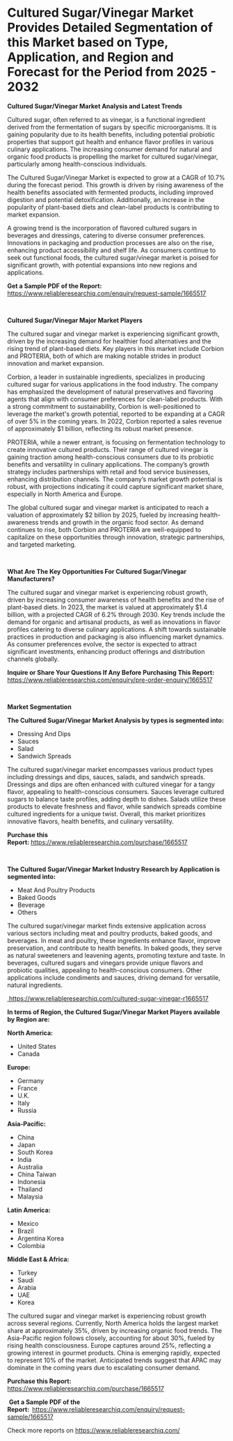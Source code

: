 <p><h1>Cultured Sugar/Vinegar Market Provides Detailed Segmentation of this Market based on Type, Application, and Region and Forecast for the Period from 2025 - 2032</h1></p><p><strong>Cultured Sugar/Vinegar Market Analysis and Latest Trends</strong></p>
<p><p>Cultured sugar, often referred to as vinegar, is a functional ingredient derived from the fermentation of sugars by specific microorganisms. It is gaining popularity due to its health benefits, including potential probiotic properties that support gut health and enhance flavor profiles in various culinary applications. The increasing consumer demand for natural and organic food products is propelling the market for cultured sugar/vinegar, particularly among health-conscious individuals.</p><p>The Cultured Sugar/Vinegar Market is expected to grow at a CAGR of 10.7% during the forecast period. This growth is driven by rising awareness of the health benefits associated with fermented products, including improved digestion and potential detoxification. Additionally, an increase in the popularity of plant-based diets and clean-label products is contributing to market expansion. </p><p>A growing trend is the incorporation of flavored cultured sugars in beverages and dressings, catering to diverse consumer preferences. Innovations in packaging and production processes are also on the rise, enhancing product accessibility and shelf life. As consumers continue to seek out functional foods, the cultured sugar/vinegar market is poised for significant growth, with potential expansions into new regions and applications.</p></p>
<p><strong>Get a Sample PDF of the Report:&nbsp;</strong> <a href="https://www.reliableresearchiq.com/enquiry/request-sample/1665517?utm_campaign=3058&utm_medium=2&utm_source=Github&utm_content=ia&utm_term=07042025&utm_id=cultured-sugarvinegar">https://www.reliableresearchiq.com/enquiry/request-sample/1665517</a></p>
<p>&nbsp;</p>
<p><strong>Cultured Sugar/Vinegar Major Market Players</strong></p>
<p><p>The cultured sugar and vinegar market is experiencing significant growth, driven by the increasing demand for healthier food alternatives and the rising trend of plant-based diets. Key players in this market include Corbion and PROTERIA, both of which are making notable strides in product innovation and market expansion.</p><p>Corbion, a leader in sustainable ingredients, specializes in producing cultured sugar for various applications in the food industry. The company has emphasized the development of natural preservatives and flavoring agents that align with consumer preferences for clean-label products. With a strong commitment to sustainability, Corbion is well-positioned to leverage the market's growth potential, reported to be expanding at a CAGR of over 5% in the coming years. In 2022, Corbion reported a sales revenue of approximately $1 billion, reflecting its robust market presence.</p><p>PROTERIA, while a newer entrant, is focusing on fermentation technology to create innovative cultured products. Their range of cultured vinegar is gaining traction among health-conscious consumers due to its probiotic benefits and versatility in culinary applications. The company’s growth strategy includes partnerships with retail and food service businesses, enhancing distribution channels. The company’s market growth potential is robust, with projections indicating it could capture significant market share, especially in North America and Europe.</p><p>The global cultured sugar and vinegar market is anticipated to reach a valuation of approximately $2 billion by 2025, fueled by increasing health-awareness trends and growth in the organic food sector. As demand continues to rise, both Corbion and PROTERIA are well-equipped to capitalize on these opportunities through innovation, strategic partnerships, and targeted marketing.</p></p>
<p>&nbsp;</p>
<p><strong>What Are The Key Opportunities For Cultured Sugar/Vinegar Manufacturers?</strong></p>
<p><p>The cultured sugar and vinegar market is experiencing robust growth, driven by increasing consumer awareness of health benefits and the rise of plant-based diets. In 2023, the market is valued at approximately $1.4 billion, with a projected CAGR of 6.2% through 2030. Key trends include the demand for organic and artisanal products, as well as innovations in flavor profiles catering to diverse culinary applications. A shift towards sustainable practices in production and packaging is also influencing market dynamics. As consumer preferences evolve, the sector is expected to attract significant investments, enhancing product offerings and distribution channels globally.</p></p>
<p><strong>Inquire or Share Your Questions If Any Before Purchasing This Report:</strong> <a href="https://www.reliableresearchiq.com/enquiry/pre-order-enquiry/1665517?utm_campaign=3058&utm_medium=2&utm_source=Github&utm_content=ia&utm_term=07042025&utm_id=cultured-sugarvinegar">https://www.reliableresearchiq.com/enquiry/pre-order-enquiry/1665517</a></p>
<p>&nbsp;</p>
<p><strong>Market Segmentation</strong></p>
<p><strong>The Cultured Sugar/Vinegar Market Analysis by types is segmented into:</strong></p>
<p><ul><li>Dressing And Dips</li><li>Sauces</li><li>Salad</li><li>Sandwich Spreads</li></ul></p>
<p><p>The cultured sugar/vinegar market encompasses various product types including dressings and dips, sauces, salads, and sandwich spreads. Dressings and dips are often enhanced with cultured vinegar for a tangy flavor, appealing to health-conscious consumers. Sauces leverage cultured sugars to balance taste profiles, adding depth to dishes. Salads utilize these products to elevate freshness and flavor, while sandwich spreads combine cultured ingredients for a unique twist. Overall, this market prioritizes innovative flavors, health benefits, and culinary versatility.</p></p>
<p><strong>Purchase this Report:&nbsp;</strong><a href="https://www.reliableresearchiq.com/purchase/1665517?utm_campaign=3058&utm_medium=2&utm_source=Github&utm_content=ia&utm_term=07042025&utm_id=cultured-sugarvinegar">https://www.reliableresearchiq.com/purchase/1665517</a></p>
<p>&nbsp;</p>
<p><strong>The Cultured Sugar/Vinegar Market Industry Research by Application is segmented into:</strong></p>
<p><ul><li>Meat And Poultry Products</li><li>Baked Goods</li><li>Beverage</li><li>Others</li></ul></p>
<p><p>The cultured sugar/vinegar market finds extensive application across various sectors including meat and poultry products, baked goods, and beverages. In meat and poultry, these ingredients enhance flavor, improve preservation, and contribute to health benefits. In baked goods, they serve as natural sweeteners and leavening agents, promoting texture and taste. In beverages, cultured sugars and vinegars provide unique flavors and probiotic qualities, appealing to health-conscious consumers. Other applications include condiments and sauces, driving demand for versatile, natural ingredients.</p></p>
<p><a href="https://www.reliableresearchiq.com/cultured-sugar-vinegar-r1665517?utm_campaign=3058&utm_medium=2&utm_source=Github&utm_content=ia&utm_term=07042025&utm_id=cultured-sugarvinegar">&nbsp;https://www.reliableresearchiq.com/cultured-sugar-vinegar-r1665517</a></p>
<p><strong>In terms of Region, the Cultured Sugar/Vinegar Market Players available by Region are:</strong></p>
<p>
    <p> <strong> North America: </strong>
        <ul>
            <li>United States</li>
            <li>Canada</li>
        </ul>
        </p> 
    <p> <strong> Europe: </strong>
        <ul>
            <li>Germany</li>
            <li>France</li>
            <li>U.K.</li>
            <li>Italy</li>
            <li>Russia</li>
        </ul>
        </p> 
    <p> <strong> Asia-Pacific: </strong>
        <ul>
            <li>China</li>
            <li>Japan</li>
            <li>South Korea</li>
            <li>India</li>
            <li>Australia</li>
            <li>China Taiwan</li>
            <li>Indonesia</li>
            <li>Thailand</li>
            <li>Malaysia</li>
        </ul>
        </p> 
    <p> <strong> Latin America: </strong>
        <ul>
            <li>Mexico</li>
            <li>Brazil</li>
            <li>Argentina Korea</li>
            <li>Colombia</li>
        </ul>
        </p> 
    <p> <strong> Middle East & Africa: </strong>
        <ul>
            <li>Turkey</li>
            <li>Saudi</li>
            <li>Arabia</li>
            <li>UAE</li>
            <li>Korea</li>
        </ul>
    </p>
    </p>
<p><p>The cultured sugar and vinegar market is experiencing robust growth across several regions. Currently, North America holds the largest market share at approximately 35%, driven by increasing organic food trends. The Asia-Pacific region follows closely, accounting for about 30%, fueled by rising health consciousness. Europe captures around 25%, reflecting a growing interest in gourmet products. China is emerging rapidly, expected to represent 10% of the market. Anticipated trends suggest that APAC may dominate in the coming years due to escalating consumer demand.</p></p>
<p><strong>Purchase this Report: </strong><a href="https://www.reliableresearchiq.com/purchase/1665517?utm_campaign=3058&utm_medium=2&utm_source=Github&utm_content=ia&utm_term=07042025&utm_id=cultured-sugarvinegar">https://www.reliableresearchiq.com/purchase/1665517</a></p>
<p>&nbsp;<strong>Get a Sample PDF of the Report:&nbsp;&nbsp;</strong><a href="https://www.reliableresearchiq.com/enquiry/request-sample/1665517?utm_campaign=3058&utm_medium=2&utm_source=Github&utm_content=ia&utm_term=07042025&utm_id=cultured-sugarvinegar">https://www.reliableresearchiq.com/enquiry/request-sample/1665517</a></p>
<p><strong></strong></p>
<p>Check more reports on <a href="https://www.reliableresearchiq.com/?utm_campaign=3058&utm_medium=2&utm_source=Github&utm_content=ia&utm_term=07042025&utm_id=cultured-sugarvinegar">https://www.reliableresearchiq.com/</a></p>